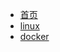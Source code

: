 <!-- docs/_sidebar.md -->
* [首页](/)
* [linux](linux/linux.md "最牛逼的Linux入门指南")
* [docker](docker/docker.md)
